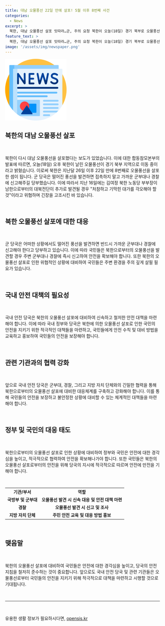 ```yaml
---
title: 대남 오물풍선 22일 만에 살포! 5월 이후 8번째 사건
categories:
  - News
excerpt: >
  북한, 대남 오물풍선 살포 잇따라…군, 주의 요청 북한이 오늘(18일) 경기 북부로 오물풍선을 살포했습니다. 이는 지난달 이후 22일 만의 사례로 올해 8번째입니다. 군 당국은 발견 시 가까운 단위에 신고하도록 요청하고 있습니다. 김여정 북한 노동당 부부장은 보낸 대북전단 추가 발견시 처참하고 기막힌 대가를 각오해야 할 것이라고 위협했습니다. YTN 검색 후 제보 가능. [02-398-8585 / social@ytn.co.kr]
feature_text: >
  북한, 대남 오물풍선 살포 잇따라…군, 주의 요청 북한이 오늘(18일) 경기 북부로 오물풍선을 살포했습니다. 이는 지난달 이후 22일 만의 사례로 올해 8번째입니다. 군 당국은 발견 시 가까운 단위에 신고하도록 요청하고 있습니다. 김여정 북한 노동당 부부장은 보낸 대북전단 추가 발견시 처참하고 기막힌 대가를 각오해야 할 것이라고 위협했습니다. YTN 검색 후 제보 가능. [02-398-8585 / social@ytn.co.kr]
image: '/assets/img/newspaper.png'
---
```


<p><img src="/assets/img/newspaper.png" alt="kimp 속보" /></p>

<h2 data-ke-size="size26">북한의 대남 오물풍선 살포</h2>

<p data-ke-size="size16">&nbsp;</p>

<p>북한이 다시 대남 오물풍선을 살포했다는 보도가 있었습니다. 이에 대한 합동참모본부의 발표에 따르면, 오늘(18일) 오후 북한이 날린 오물풍선이 경기 북부 지역으로 이동 중이라고 밝혔습니다. 이로써 북한은 지난달 26일 이후 22일 만에 8번째로 오물풍선을 살포한 셈이 됩니다. 군 당국은 떨어진 풍선을 발견하면 접촉하지 말고 가까운 군부대나 경찰에 신고해주길 당부했습니다. 이에 따라서 지난 16일에는 김여정 북한 노동당 부부장이 남한으로부터의 대북전단이 추가로 발견될 경우 "처참하고 기막힌 대가를 각오해야 할 것"이라고 위협하며 긴장을 고조시킨 바 있습니다.</p>

<p data-ke-size="size16">&nbsp;</p>

<h2 data-ke-size="size26">북한 오물풍선 살포에 대한 대응</h2>

<p data-ke-size="size16">&nbsp;</p>

<p>군 당국은 어떠한 상황에서도 떨어진 풍선을 발견하면 반드시 가까운 군부대나 경찰에 신고해야 한다고 당부하고 있습니다. 이에 따라 국민들은 북한으로부터의 오물풍선을 발견할 경우 주변 군부대나 경찰에 즉시 신고하여 안전을 확보해야 합니다. 또한 북한의 오물풍선 살포로 인한 위협적인 상황에 대비하여 국민들은 주변 환경을 주의 깊게 살필 필요가 있습니다.</p>

<p data-ke-size="size16">&nbsp;</p>

<h2 data-ke-size="size26">국내 안전 대책의 필요성</h2>

<p data-ke-size="size16">&nbsp;</p>

<p>국내 안전 당국은 북한의 오물풍선 살포에 대비하여 신속하고 철저한 안전 대책을 마련해야 합니다. 이에 따라 국내 정부와 당국은 북한에 의한 오물풍선 살포로 인한 국민의 안전을 지키기 위한 적극적인 대책들을 마련하고, 국민들에게 안전 수칙 및 대비 방법을 교육하고 홍보하여 국민들의 안전을 보장해야 합니다.</p>

<p data-ke-size="size16">&nbsp;</p>

<h2 data-ke-size="size26">관련 기관과의 협력 강화</h2>

<p data-ke-size="size16">&nbsp;</p>

<p>앞으로 국내 안전 당국은 군부대, 경찰, 그리고 지방 자치 단체와의 긴밀한 협력을 통해 북한으로부터의 오물풍선 살포에 대비한 대응체계를 구축하고 강화해야 합니다. 이를 통해 국민들의 안전을 보장하고 불안정한 상황에 대비할 수 있는 체계적인 대책들을 마련해야 합니다.</p>

<p data-ke-size="size16">&nbsp;</p>

<h2 data-ke-size="size26">정부 및 국민의 대응 태도</h2>

<p data-ke-size="size16">&nbsp;</p>

<p>북한으로부터의 오물풍선 살포로 인한 상황에 대비하여 정부와 국민은 안전에 대한 경각심을 높이고, 적극적으로 협력하여 안전을 확보해나가야 합니다. 또한 국민들은 북한의 오물풍선 살포로부터의 안전을 위해 당국의 지시에 적극적으로 따르며 안전에 만전을 기해야 합니다.</p>

<p data-ke-size="size16">&nbsp;</p>

<table>
<tbody>
<tr>
<td style="text-align: center; height: 17px;"><b>기관/부서</b></span></td>
<td style="text-align: center; height: 17px;"><b>역할</b></span></td>
</tr>
<tr>
<td style="text-align: center; height: 17px;"><b>국방부 및 군부대</b></span></td>
<td style="text-align: center; height: 17px;"><b>오물풍선 발견 시 신속 대응 및 안전 대책 마련</b></span></td>
</tr>
<tr>
<td style="text-align: center; height: 17px;"><b>경찰</b></span></td>
<td style="text-align: center; height: 17px;"><b>오물풍선 발견 시 신고 및 조사</b></span></td>
</tr>
<tr>
<td style="text-align: center; height: 17px;"><b>지방 자치 단체</b></span></td>
<td style="text-align: center; height: 17px;"><b>주민 안전 교육 및 대응 방법 홍보</b></span></td>
</tr>
</tbody>
</table>

<p data-ke-size="size16">&nbsp;</p>

<h2 data-ke-size="size26">맺음말</h2>

<p data-ke-size="size16">&nbsp;</p>

<p>북한의 오물풍선 살포에 대비하여 국민들은 안전에 대한 경각심을 높이고, 당국의 안전 지침을 철저히 준수하는 것이 중요합니다. 앞으로도 국내 안전 당국 및 관련 기관들은 오물풍선로부터 국민들의 안전을 지키기 위해 적극적으로 대책을 마련하고 시행할 것으로 기대됩니다.</p>

<p data-ke-size="size16">&nbsp;</p>

<hr>

<p data-ke-size="size16">&nbsp;</p>
유용한 생활 정보가 필요하시다면, <a href="https://opensis.kr" rel="dofollow">opensis.kr</a>


